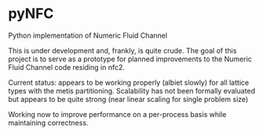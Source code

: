 # pyNFC
Python implementation of Numeric Fluid Channel

This is under development and, frankly, is quite crude.  The goal of this project is to 
serve as a prototype for planned improvements to the Numeric Fluid Channel code residing
in nfc2.  

Current status: appears to be working properly (albiet slowly) for all lattice
types with the metis partitioning.  Scalability has not been formally evaluated
but appears to be quite strong (near linear scaling for single problem size)

Working now to improve performance on a per-process basis while maintaining 
correctness.
